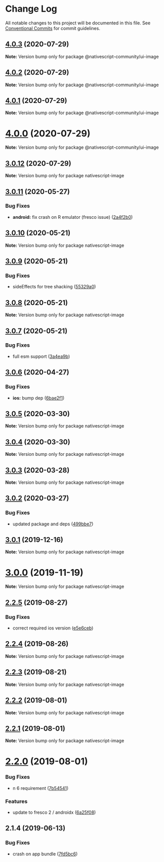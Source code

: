 # Change Log

All notable changes to this project will be documented in this file.
See [Conventional Commits](https://conventionalcommits.org) for commit guidelines.

## [4.0.3](https://github.com/Akylas/nativescript-image/compare/v4.0.2...v4.0.3) (2020-07-29)

**Note:** Version bump only for package @nativescript-community/ui-image





## [4.0.2](https://github.com/Akylas/nativescript-image/compare/v4.0.1...v4.0.2) (2020-07-29)

**Note:** Version bump only for package @nativescript-community/ui-image





## [4.0.1](https://github.com/Akylas/nativescript-image/compare/v4.0.0...v4.0.1) (2020-07-29)

**Note:** Version bump only for package @nativescript-community/ui-image





# [4.0.0](https://github.com/Akylas/nativescript-image/compare/v3.0.12...v4.0.0) (2020-07-29)

**Note:** Version bump only for package @nativescript-community/ui-image





## [3.0.12](https://github.com/Akylas/nativescript-image/compare/v3.0.11...v3.0.12) (2020-07-29)

**Note:** Version bump only for package nativescript-image





## [3.0.11](https://github.com/Akylas/nativescript-image/compare/v3.0.10...v3.0.11) (2020-05-27)


### Bug Fixes

* **android:** fix crash on R emulator (fresco issue) ([2a4f2b0](https://github.com/Akylas/nativescript-image/commit/2a4f2b05c6bfd487bcc708ee5c797eb0d1efe753))





## [3.0.10](https://github.com/Akylas/nativescript-image/compare/v3.0.9...v3.0.10) (2020-05-21)

**Note:** Version bump only for package nativescript-image





## [3.0.9](https://github.com/Akylas/nativescript-image/compare/v3.0.8...v3.0.9) (2020-05-21)


### Bug Fixes

* sideEffects for tree shacking ([55329a0](https://github.com/Akylas/nativescript-image/commit/55329a00fcab2110a99e96497d134ed04c082e02))





## [3.0.8](https://github.com/Akylas/nativescript-image/compare/v3.0.7...v3.0.8) (2020-05-21)

**Note:** Version bump only for package nativescript-image





## [3.0.7](https://github.com/Akylas/nativescript-image/compare/v3.0.6...v3.0.7) (2020-05-21)


### Bug Fixes

* full esm support ([3a4ea9b](https://github.com/Akylas/nativescript-image/commit/3a4ea9be6342313763f7fb2c5bbec57915155721))





## [3.0.6](https://github.com/Akylas/nativescript-image/compare/v3.0.5...v3.0.6) (2020-04-27)


### Bug Fixes

* **ios:** bump dep ([6bae2f1](https://github.com/Akylas/nativescript-image/commit/6bae2f1f0bce88fe216ed89a1e29ef99ee3b2645))





## [3.0.5](https://github.com/Akylas/nativescript-image/compare/v3.0.4...v3.0.5) (2020-03-30)

**Note:** Version bump only for package nativescript-image





## [3.0.4](https://github.com/Akylas/nativescript-image/compare/v3.0.3...v3.0.4) (2020-03-30)

**Note:** Version bump only for package nativescript-image





## [3.0.3](https://github.com/Akylas/nativescript-image/compare/v3.0.2...v3.0.3) (2020-03-28)

**Note:** Version bump only for package nativescript-image





## [3.0.2](https://github.com/Akylas/nativescript-image/compare/v3.0.1...v3.0.2) (2020-03-27)


### Bug Fixes

* updated package and deps ([499bbe7](https://github.com/Akylas/nativescript-image/commit/499bbe79852a2976255c17f2fe3f71180c9c6eaa))





## [3.0.1](https://github.com/Akylas/nativescript-image/compare/v3.0.0...v3.0.1) (2019-12-16)

**Note:** Version bump only for package nativescript-image





# [3.0.0](https://github.com/Akylas/nativescript-image/compare/v2.2.5...v3.0.0) (2019-11-19)

**Note:** Version bump only for package nativescript-image





## [2.2.5](https://github.com/Akylas/nativescript-image/compare/v2.2.4...v2.2.5) (2019-08-27)


### Bug Fixes

* correct required ios version ([e5e6ceb](https://github.com/Akylas/nativescript-image/commit/e5e6ceb))





## [2.2.4](https://github.com/Akylas/nativescript-image/compare/v2.2.3...v2.2.4) (2019-08-26)

**Note:** Version bump only for package nativescript-image





## [2.2.3](https://github.com/Akylas/nativescript-image/compare/v2.2.2...v2.2.3) (2019-08-21)

**Note:** Version bump only for package nativescript-image





## [2.2.2](https://github.com/Akylas/nativescript-image/compare/v2.2.1...v2.2.2) (2019-08-01)

**Note:** Version bump only for package nativescript-image





## [2.2.1](https://github.com/Akylas/nativescript-image/compare/v2.2.0...v2.2.1) (2019-08-01)

**Note:** Version bump only for package nativescript-image





# [2.2.0](https://github.com/Akylas/nativescript-image/compare/v2.1.4...v2.2.0) (2019-08-01)


### Bug Fixes

* n 6 requirement ([7b54541](https://github.com/Akylas/nativescript-image/commit/7b54541))


### Features

* update to fresco 2 / androidx ([6a25f08](https://github.com/Akylas/nativescript-image/commit/6a25f08))





## 2.1.4 (2019-06-13)


### Bug Fixes

* crash on app bundle ([7fd5bc6](https://github.com/Akylas/nativescript-image/commit/7fd5bc6))
